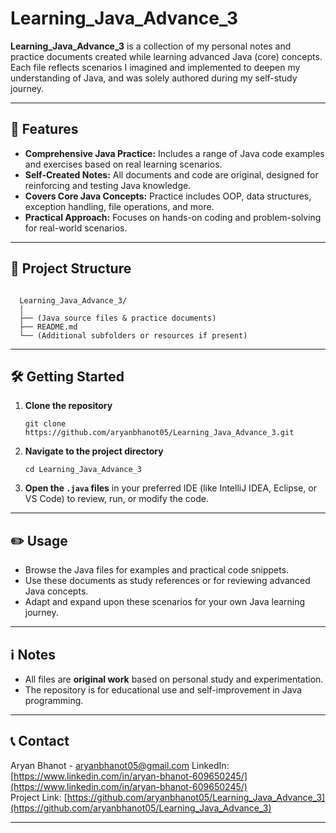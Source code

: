 # Learning_Java_Advance_3

**Learning_Java_Advance_3** is a collection of my personal notes and practice documents created while learning advanced Java (core) concepts. Each file reflects scenarios I imagined and implemented to deepen my understanding of Java, and was solely authored during my self-study journey.

---

## 🚀 Features

- **Comprehensive Java Practice:** Includes a range of Java code examples and exercises based on real learning scenarios.
- **Self-Created Notes:** All documents and code are original, designed for reinforcing and testing Java knowledge.
- **Covers Core Java Concepts:** Practice includes OOP, data structures, exception handling, file operations, and more.
- **Practical Approach:** Focuses on hands-on coding and problem-solving for real-world scenarios.

---

## 📁 Project Structure
<pre><code>
  Learning_Java_Advance_3/
  │
  ├── (Java source files & practice documents)
  ├── README.md
  └── (Additional subfolders or resources if present)
</code></pre>


---

## 🛠️ Getting Started

1. **Clone the repository**
    ```
    git clone https://github.com/aryanbhanot05/Learning_Java_Advance_3.git
    ```
2. **Navigate to the project directory**
    ```
    cd Learning_Java_Advance_3
    ```
3. **Open the `.java` files** in your preferred IDE (like IntelliJ IDEA, Eclipse, or VS Code) to review, run, or modify the code.

---

## ✏️ Usage

- Browse the Java files for examples and practical code snippets.
- Use these documents as study references or for reviewing advanced Java concepts.
- Adapt and expand upon these scenarios for your own Java learning journey.

---

## ℹ️ Notes

- All files are **original work** based on personal study and experimentation.
- The repository is for educational use and self-improvement in Java programming.

---

## 📞 Contact

Aryan Bhanot - aryanbhanot05@gmail.com
LinkedIn: [https://www.linkedin.com/in/aryan-bhanot-609650245/](https://www.linkedin.com/in/aryan-bhanot-609650245/)  
Project Link: [https://github.com/aryanbhanot05/Learning_Java_Advance_3](https://github.com/aryanbhanot05/Learning_Java_Advance_3)

---
